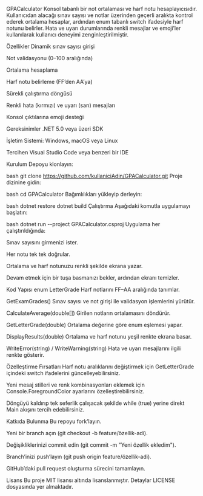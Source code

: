 GPACalculator
Konsol tabanlı bir not ortalaması ve harf notu hesaplayıcısıdır. Kullanıcıdan alacağı sınav sayısı ve notlar üzerinden geçerli aralıkta kontrol ederek ortalama hesaplar, ardından enum tabanlı switch ifadesiyle harf notunu belirler. Hata ve uyarı durumlarında renkli mesajlar ve emoji’ler kullanılarak kullanıcı deneyimi zenginleştirilmiştir.

Özellikler
Dinamik sınav sayısı girişi

Not validasyonu (0–100 aralığında)

Ortalama hesaplama

Harf notu belirleme (FF’den AA’ya)

Sürekli çalıştırma döngüsü

Renkli hata (kırmızı) ve uyarı (sarı) mesajları

Konsol çıktılarına emoji desteği

Gereksinimler
.NET 5.0 veya üzeri SDK

İşletim Sistemi: Windows, macOS veya Linux

Tercihen Visual Studio Code veya benzeri bir IDE

Kurulum
Depoyu klonlayın:

bash
git clone https://github.com/kullaniciAdin/GPACalculator.git
Proje dizinine gidin:

bash
cd GPACalculator
Bağımlılıkları yükleyip derleyin:

bash
dotnet restore
dotnet build
Çalıştırma
Aşağıdaki komutla uygulamayı başlatın:

bash
dotnet run --project GPACalculator.csproj
Uygulama her çalıştırıldığında:

Sınav sayısını girmenizi ister.

Her notu tek tek doğrular.

Ortalama ve harf notunuzu renkli şekilde ekrana yazar.

Devam etmek için bir tuşa basmanızı bekler, ardından ekranı temizler.

Kod Yapısı
enum LetterGrade Harf notlarını FF–AA aralığında tanımlar.

GetExamGrades() Sınav sayısı ve not girişi ile validasyon işlemlerini yürütür.

CalculateAverage(double[]) Girilen notların ortalamasını döndürür.

GetLetterGrade(double) Ortalama değerine göre enum eşlemesi yapar.

DisplayResults(double) Ortalama ve harf notunu yeşil renkte ekrana basar.

WriteError(string) / WriteWarning(string) Hata ve uyarı mesajlarını ilgili renkte gösterir.

Özelleştirme Fırsatları
Harf notu aralıklarını değiştirmek için GetLetterGrade içindeki switch ifadelerini güncelleyebilirsiniz.

Yeni mesaj stilleri ve renk kombinasyonları eklemek için Console.ForegroundColor ayarlarını özelleştirebilirsiniz.

Döngüyü kaldırıp tek seferlik çalışacak şekilde while (true) yerine direkt Main akışını tercih edebilirsiniz.

Katkıda Bulunma
Bu repoyu fork’layın.

Yeni bir branch açın (git checkout -b feature/özellik-adi).

Değişikliklerinizi commit edin (git commit -m "Yeni özellik ekledim").

Branch’inizi push’layın (git push origin feature/özellik-adi).

GitHub’daki pull request oluşturma sürecini tamamlayın.

Lisans
Bu proje MIT lisansı altında lisanslanmıştır. Detaylar LICENSE dosyasında yer almaktadır.
